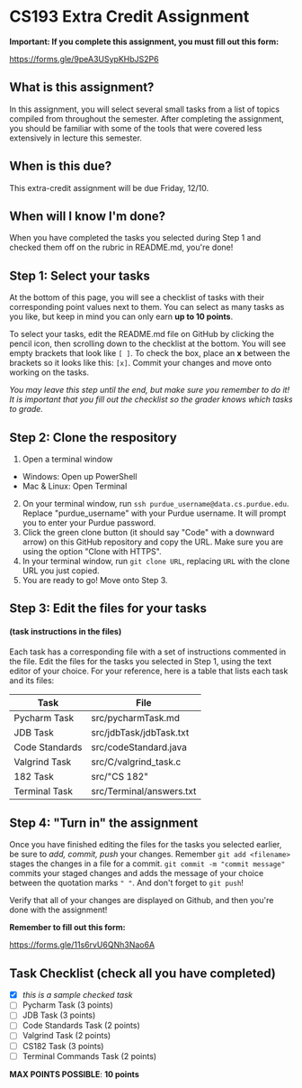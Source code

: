 # CS193 Extra Credit Assignment
 
 **Important: If you complete this assignment, you must fill out this form:**
 
https://forms.gle/9peA3USypKHbJS2P6

## What is this assignment?
In this assignment, you will select several small tasks from a list of topics compiled from throughout the semester. After completing the assignment, you should be familiar with some of the tools that were covered less extensively in lecture this semester.

## When is this due?
This extra-credit assignment will be due Friday, 12/10.

## When will I know I'm done?
When you have completed the tasks you selected during Step 1 and checked them off on the rubric in README.md, you're done!

## Step 1: Select your tasks
At the bottom of this page, you will see a checklist of tasks with their corresponding point values next to them. You can select as many tasks as you like, but keep in mind you can only earn **up to 10 points**.

To select your tasks, edit the README.md file on GitHub by clicking the pencil icon, then scrolling down to the checklist at the bottom. You will see empty brackets that look like `[ ]`. To check the box, place an **x** between the brackets so it looks like this: `[x]`. Commit your changes and move onto working on the tasks. 

*You may leave this step until the end, but make sure you remember to do it! It is important that you fill out the checklist so the grader knows which tasks to grade.*

## Step 2: Clone the respository
1. Open a terminal window
  - Windows: Open up PowerShell
  - Mac & Linux: Open Terminal
2.  On your terminal window, run `ssh purdue_username@data.cs.purdue.edu`. Replace "purdue_username" with your Purdue username. It will prompt you to enter your Purdue password. 
3. Click the green clone button (it should say "Code" with a downward arrow) on this GitHub repository and copy the URL. Make sure you are using the option "Clone with HTTPS".
4. In your terminal window, run `git clone URL`, replacing `URL` with the clone URL you just copied.
5. You are ready to go! Move onto Step 3.

## Step 3: Edit the files for your tasks 
#### (task instructions in the files)
Each task has a corresponding file with a set of instructions commented in the file. Edit the files for the tasks you selected in Step 1, using the text editor of your choice. For your reference, here is a table that lists each task and its files:

|      Task      |            File            |
|  ------------- |    ---------------------   |
| Pycharm Task   | src/pycharmTask.md         |
| JDB Task       | src/jdbTask/jdbTask.txt    |
| Code Standards | src/codeStandard.java      |
| Valgrind Task  | src/C/valgrind_task.c      |
| 182 Task       | src/"CS 182"               |
| Terminal Task  | src/Terminal/answers.txt   |


## Step 4: "Turn in" the assignment
Once you have finished editing the files for the tasks you selected earlier, be sure to *add, commit, push* your changes. Remember `git add <filename>` stages the changes in a file for a commit. `git commit -m "commit message"` commits your staged changes and adds the message of your choice between the quotation marks `" "`. And don't forget to `git push`!

Verify that all of your changes are displayed on Github, and then you're done with the assignment!

**Remember to fill out this form:**

https://forms.gle/11s6rvU6QNh3Nao6A

## Task Checklist (check all you have completed)

- [x] *this is a sample checked task*
- [ ] Pycharm Task           (3 points)
- [ ] JDB Task               (3 points)
- [ ] Code Standards Task    (2 points)
- [ ] Valgrind Task          (2 points)
- [ ] CS182 Task             (3 points)
- [ ] Terminal Commands Task (2 points)

**MAX POINTS POSSIBLE**:     **10 points**

